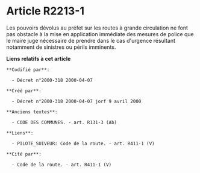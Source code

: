# Article R2213-1

Les pouvoirs dévolus au préfet sur les routes à grande circulation ne font pas obstacle à la mise en application immédiate
des mesures de police que le maire juge nécessaire de prendre dans le cas d'urgence résultant notamment de sinistres ou
périls imminents.

**Liens relatifs à cet article**

	**Codifié par**:

	  - Décret n°2000-318 2000-04-07

	**Créé par**:

	  - Décret n°2000-318 2000-04-07 jorf 9 avril 2000

	**Anciens textes**:

	  - CODE DES COMMUNES. - art. R131-3 (Ab)

	**Liens**:

	  - PILOTE_SUIVEUR: Code de la route. - art. R411-1 (V)

	**Cité par**:

	  - Code de la route. - art. R411-1 (V)
